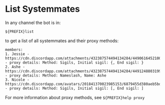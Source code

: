 # List Systemmates

In any channel the bot is in:

```
${PREFIX}list
```

to get a list of all systemmates and their proxy methods:

```
members:
1. Jessie - https://cdn.discordapp.com/attachments/432387574494134284/449061645210091520/image.png - proxy details: Method: Sigils, Initial sigil: {, End sigil: }
2. Ashe - https://cdn.discordapp.com/attachments/432387574494134284/449124880319905792/image.png - proxy details: Method: Nameslash, Name: Ashe
3. Nicole - https://cdn.discordapp.com/avatars/201841370023985153/6879455d380aeb5bd9ee87c02f873e99.png - proxy details: Method: Sigils, Initial sigil: [, End sigil: ]
```

For more information about proxy methods, see `${PREFIX}help proxy`
